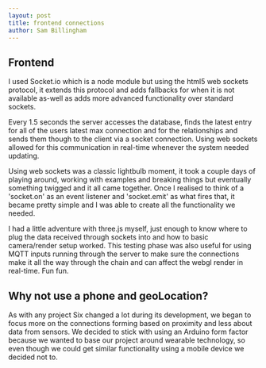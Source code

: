 ```yaml
---
layout: post
title: frontend connections
author: Sam Billingham
---
```


## Frontend

I used Socket.io which is a node module but using the html5 web sockets protocol, it extends this protocol and adds fallbacks for when it is not available as-well as adds more advanced functionality over standard sockets.

Every 1.5 seconds the server accesses the database, finds the latest entry for all of the users latest max connection and for the relationships and sends them though to the client via a socket connection. Using web sockets allowed for this communication in real-time whenever the system needed updating.

Using web sockets was a classic lightbulb moment, it took a couple days of playing around, working with examples and breaking things but eventually something twigged and it all came together. Once I realised to think of a 'socket.on' as an event listener and 'socket.emit' as what fires that, it became pretty simple and I was able to create all the functionality we needed.

I had a little adventure with three.js myself, just enough to know where to plug the data received through sockets into and how to basic camera/render setup worked. This testing phase was also useful for using MQTT inputs running through the server to make sure the connections make it all the way through the chain and can affect the webgl render in real-time. Fun fun.

## Why not use a phone and geoLocation?
As with any project Six changed a lot during its development, we began to focus more on the connections forming based on proximity and less about data from sensors. We decided to stick with using an Arduino form factor because we wanted to base our project around wearable technology, so even though we could get similar functionality using a mobile device we decided not to.